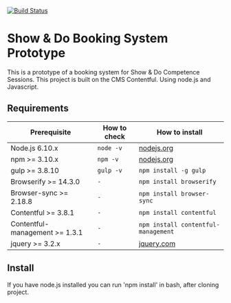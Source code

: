 [![Build Status](https://travis-ci.org/dalSara/ShowAndDoContentful.svg?branch=master)](https://travis-ci.org/dalSara/ShowAndDoContentful)

# Show & Do Booking System Prototype

This is a prototype of a booking system for Show & Do Competence Sessions. This project is built on the CMS Contentful. Using node.js and Javascript.


## Requirements

| Prerequisite                       | How to check  | How to install
| ---------------------------------- | ------------- | ------------- |
| Node.js 6.10.x                     | `node -v`     | [nodejs.org](http://nodejs.org/) |
| npm >= 3.10.x                      | `npm -v`      | [nodejs.org](http://nodejs.org/) |
| gulp >= 3.8.10                     | `gulp -v`     | `npm install -g gulp` |
| Browserify >= 14.3.0               | `-`           | `npm install browserify` |
| Browser-sync >= 2.18.8             | `-`           | `npm install browser-sync` |
| Contentful >= 3.8.1                | `-`           | `npm install contentful` |
| Contentful-management >= 1.3.1     | `-`           | `npm install contentful-management` |
| jquery >= 3.2.x                    | `-`           | [jquery.com](https://jquery.com/) |



## Install

If you have node.js installed you can run 'npm install'
in bash, after cloning project.


